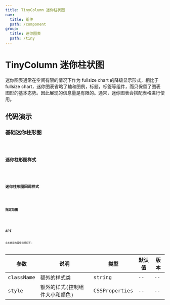 ```yaml
---
title: TinyColumn 迷你柱状图
nav:
  title: 组件
  path: /component
group:
  title: 迷你图表
  path: /tiny
---
```


# TinyColumn 迷你柱状图

迷你图表通常在空间有限的情况下作为 fullsize chart 的降级显示形式，相比于 fullsize chart，迷你图表省略了轴和图例，标题，标签等组件，而只保留了图表图形的基本态势。因此展现的信息量是有限的。通常，迷你图表会搭配表格进行使用。

## 代码演示

### 基础迷你柱形图

<code src="./demo/demo-01.tsx" />

### 迷你柱形图样式

<code src="./demo/demo-02.tsx" />

### 迷你柱形图回调样式

<code src="./demo/demo-03.tsx" />

### 指定范围

<code src="./demo/demo-04.tsx" />

## API

文本链接的属性说明如下：

| 参数      | 说明                           | 类型          | 默认值 | 版本 |
| --------- | ------------------------------ | ------------- | ------ | ---- |
| className | 额外的样式类                   | string        | --     | --   |
| style     | 额外的样式(控制组件大小和颜色) | CSSProperties | --     | --   |
